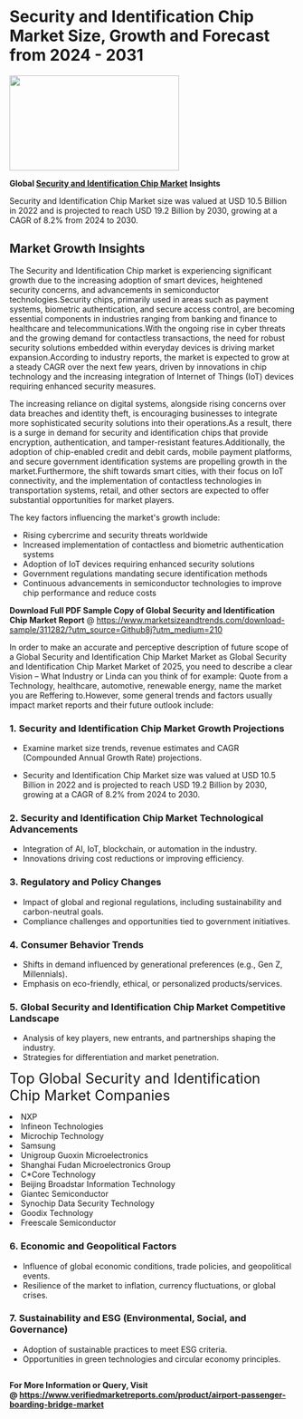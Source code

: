 <H1>Security and Identification Chip Market Size, Growth and Forecast from 2024 - 2031</H1><img class="aligncenter size-medium wp-image-584254" src="https://thirdeyenews.in/wp-content/uploads/2024/09/Global-Market-Research-300x168.jpeg" alt="" width="300" height="168" /><p><strong>Global&nbsp;<a href="https://www.marketsizeandtrends.com/download-sample/311282/?utm_source=Github8j?utm_medium=210">Security and Identification Chip Market</a> Insights</strong></p><p>Security and Identification Chip Market size was valued at USD 10.5 Billion in 2022 and is projected to reach USD 19.2 Billion by 2030, growing at a CAGR of 8.2% from 2024 to 2030.</p><p><h2>Market Growth Insights</h2> <p>The Security and Identification Chip market is experiencing significant growth due to the increasing adoption of smart devices, heightened security concerns, and advancements in semiconductor technologies.Security chips, primarily used in areas such as payment systems, biometric authentication, and secure access control, are becoming essential components in industries ranging from banking and finance to healthcare and telecommunications.With the ongoing rise in cyber threats and the growing demand for contactless transactions, the need for robust security solutions embedded within everyday devices is driving market expansion.According to industry reports, the market is expected to grow at a steady CAGR over the next few years, driven by innovations in chip technology and the increasing integration of Internet of Things (IoT) devices requiring enhanced security measures.</p> <p>The increasing reliance on digital systems, alongside rising concerns over data breaches and identity theft, is encouraging businesses to integrate more sophisticated security solutions into their operations.As a result, there is a surge in demand for security and identification chips that provide encryption, authentication, and tamper-resistant features.Additionally, the adoption of chip-enabled credit and debit cards, mobile payment platforms, and secure government identification systems are propelling growth in the market.Furthermore, the shift towards smart cities, with their focus on IoT connectivity, and the implementation of contactless technologies in transportation systems, retail, and other sectors are expected to offer substantial opportunities for market players.</p> <p>The key factors influencing the market's growth include: <ul> <li>Rising cybercrime and security threats worldwide</li> <li>Increased implementation of contactless and biometric authentication systems</li> <li>Adoption of IoT devices requiring enhanced security solutions</li> <li>Government regulations mandating secure identification methods</li> <li>Continuous advancements in semiconductor technologies to improve chip performance and reduce costs</li> </ul> </p> <p><span class=""><strong>Download Full PDF Sample Copy of Global Security and Identification Chip Market Report</strong> @ <a href="https://www.marketsizeandtrends.com/download-sample/311282/?utm_source=Github8j?utm_medium=210" target="_blank">https://www.marketsizeandtrends.com/download-sample/311282/?utm_source=Github8j?utm_medium=210</a></span></p><p>In order to make an accurate and perceptive description of future scope of a Global&nbsp;Security and Identification Chip Market Market as Global&nbsp;Security and Identification Chip Market Market of 2025, you need to describe a clear Vision &ndash; What Industry or Linda can you think of for example: Quote from a Technology, healthcare, automotive, renewable energy, name the market you are Reffering to.However, some general trends and factors usually impact market reports and their future outlook include:</p><h3>1.&nbsp;<strong>Security and Identification Chip Market Growth Projections</strong></h3><ul><li>Examine market size trends, revenue estimates and CAGR (Compounded Annual Growth Rate) projections.</li><li><p>Security and Identification Chip Market size was valued at USD 10.5 Billion in 2022 and is projected to reach USD 19.2 Billion by 2030, growing at a CAGR of 8.2% from 2024 to 2030.</p></li></ul><h3>2.&nbsp;<strong>Security and Identification Chip Market Technological Advancements</strong></h3><ul><li>Integration of AI, IoT, blockchain, or automation in the industry.</li><li>Innovations driving cost reductions or improving efficiency.</li></ul><h3>3.&nbsp;<strong>Regulatory and Policy Changes</strong></h3><ul><li>Impact of global and regional regulations, including sustainability and carbon-neutral goals.</li><li>Compliance challenges and opportunities tied to government initiatives.</li></ul><h3>4.&nbsp;<strong>Consumer Behavior Trends</strong></h3><ul><li>Shifts in demand influenced by generational preferences (e.g., Gen Z, Millennials).</li><li>Emphasis on eco-friendly, ethical, or personalized products/services.</li></ul><h3>5.&nbsp;<strong>Global Security and Identification Chip Market Competitive Landscape</strong></h3><ul><li>Analysis of key players, new entrants, and partnerships shaping the industry.</li><li>Strategies for differentiation and market penetration.</li></ul><p data-pm-slice="1 1 []"><span style="color: inherit; font-family: inherit; font-size: 25px;">Top Global Security and Identification Chip Market Companies</span></p><div class="" data-test-id=""><p><li>NXP</li><li> Infineon Technologies</li><li> Microchip Technology</li><li> Samsung</li><li> Unigroup Guoxin Microelectronics</li><li> Shanghai Fudan Microelectronics Group</li><li> C*Core Technology</li><li> Beijing Broadstar Information Technology</li><li> Giantec Semiconductor</li><li> Synochip Data Security Technology</li><li> Goodix Technology</li><li> Freescale Semiconductor</li></p></div><h3>6.&nbsp;<strong>Economic and Geopolitical Factors</strong></h3><ul><li>Influence of global economic conditions, trade policies, and geopolitical events.</li><li>Resilience of the market to inflation, currency fluctuations, or global crises.</li></ul><h3>7.&nbsp;<strong>Sustainability and ESG (Environmental, Social, and Governance)</strong></h3><ul><li>Adoption of sustainable practices to meet ESG criteria.</li><li>Opportunities in green technologies and circular economy principles.</li></ul><h2><strong style="font-size: 14px;">For More Information or Query, Visit @&nbsp;</strong><a style="background-color: #ffffff; font-size: 14px;" href="https://www.marketsizeandtrends.com/report/security-and-identification-chip-market/" target="_blank">https://www.verifiedmarketreports.com/product/airport-passenger-boarding-bridge-market</a></h2>